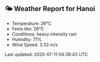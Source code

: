 <!-- WEATHER-START -->
## 🌤 Weather Report for Hanoi

- Temperature: 26°C
- Feels like: 26°C
- Conditions: heavy intensity rain
- Humidity: 71%
- Wind Speed: 3.33 m/s

Last updated: 2025-07-11 04:39:43 UTC
<!-- WEATHER-END -->
